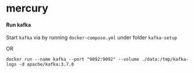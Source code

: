 # mercury

#### Run kafka
Start `kafka` via by running `docker-compose.yml` under folder `kafka-setup`

OR 

    docker run --name kafka --port "9092:9092" --volume ./data:/tmp/kafka-logs -d apache/kafka:3.7.0

